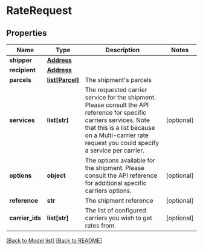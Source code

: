 # RateRequest

## Properties
Name | Type | Description | Notes
------------ | ------------- | ------------- | -------------
**shipper** | [**Address**](Address.md) |  | 
**recipient** | [**Address**](Address.md) |  | 
**parcels** | [**list[Parcel]**](Parcel.md) | The shipment&#x27;s parcels | 
**services** | **list[str]** |  The requested carrier service for the shipment. Please consult the API reference for specific carriers services.  Note that this is a list because on a Multi-carrier rate request you could specify a service per carrier.  | [optional] 
**options** | **object** |  The options available for the shipment.  Please consult the API reference for additional specific carriers options.  | [optional] 
**reference** | **str** | The shipment reference | [optional] 
**carrier_ids** | **list[str]** |  The list of configured carriers you wish to get rates from.  | [optional] 

[[Back to Model list]](../README.md#documentation-for-models) [[Back to README]](../README.md)

